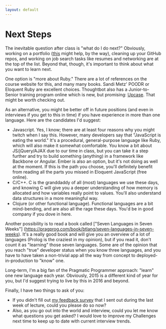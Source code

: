 ```yaml
---
layout: default
---
```


# Next Steps

The inevitable question after class is "what do I do next?"  Obviously, working on a portfolio ([this](http://html5up.net/) might help, by the way), cleaning up your GitHub repos, and working on job search tasks like resumes and networking are at the top of the list.  Beyond that, though, it's important to think about what you want to learn next.

One option is "more about Ruby."   There are a lot of references on the course website for this, and many many books.  Sandi Metz' POODR or Eloquent Ruby are excellent choices.  Thoughtbot also has a Junior-to-Senior training program online which is new, but promising: [Upcase](https://upcase.com/join).  That might be worth checking out.

As an alternative, you might be better off in future positions (and even in interviews if you get to this in time) if you have experience in more than one language.  Here are the candidates I'd suggest:

* Javascript.  Yes, I know; there are at least four reasons why you might twitch when I say this.  However, many developers say that "JavaScript is eating the world."  It's a procedural, general-purpose language like Ruby, which will also make it somewhat comfortable.  You know a bit about JS/jQuery/AJAX due to our time in class, but you can take it a step further and try to build something (anything) in a framework like Backbone or Angular.  Ember is also an option, but it's not doing as well at the moment.  If this is the path you choose, you'll definitely benefit from reading all the parts you missed in Eloquent JavaScript (free online).
* C/C++.  C is the granddaddy of all (most) languages we use these days, and knowing C will give you a deeper understanding of how memory is allocated and how variables really point to values.  You'll also understand data structures in a more meaningful way.
* Clojure (or other functional language).  Functional languages are a bit mind-bending, and are also all the rage these days.  You'd be in good company if you dove in here.

Another possibility is to read a book called ["Seven Languages in Seven Weeks"] (https://pragprog.com/book/btlang/seven-languages-in-seven-weeks).  It's a really good book and will give you an overview of a lot of languages (Prolog is the craziest in my opinion), but if you read it, don't count it as "learning" those seven languages.  Some are of the opinion that you reach "true" developer status when you know three languages, and you have to have taken a non-trivial app all the way from concept to deployed-in-production to "know" one.

Long-term, I'm a big fan of the Pragmatic Programmer approach: "learn" one new language each year. Obviously, 2015 is a different kind of year for you, but I'd suggest trying to live by this in 2016 and beyond.

Finally, I have two things to ask of you:
* If you didn't fill out [my feedback survey](https://docs.google.com/forms/d/1JcjOU7YloElEQ7mKIpeQ4RJzhbSgNzp5B_CHaF7s2fA/viewform?usp=send_form) that I sent out during the last week of lecture, could you please do so now?
* Also, as you go out into the world and interview, could you let me know what questions you get asked?  I would love to improve my Challenges next time to keep up to date with current interview trends.
